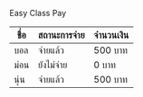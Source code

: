 Easy Class Pay

| ชื่อ | สถานะการจ่าย | จำนวนเงิน |
|------|---------------|------------|
| บอล  | จ่ายแล้ว     | 500 บาท    |
| ม่อน | ยังไม่จ่าย   | 0 บาท      |
| นุ่น | จ่ายแล้ว     | 500 บาท    |

